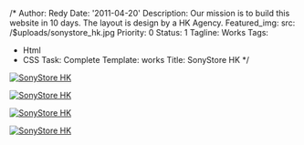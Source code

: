 /*
Author: Redy
Date: '2011-04-20'
Description: Our mission is to build this website in 10 days. The layout is design
  by a HK Agency.
Featured_img:
  src: /$uploads/sonystore_hk.jpg
Priority: 0
Status: 1
Tagline: Works
Tags:
- Html
- CSS
Task: Complete
Template: works
Title: SonyStore HK
*/
<p>  <a class="lightbox-gallery" href="/$uploads/sonystore_hk_1.jpg">    <img src="/$uploads/sonystore_hk_1.jpg" alt="SonyStore HK" />  </a></p><p>  <a class="lightbox-gallery" href="/$uploads/sonystore_hk_2.jpg">    <img src="/$uploads/sonystore_hk_2.jpg" alt="SonyStore HK" />  </a></p><p>  <a class="lightbox-gallery" href="/$uploads/sonystore_hk_3.jpg">    <img src="/$uploads/sonystore_hk_3.jpg" alt="SonyStore HK" />  </a></p><p>  <a class="lightbox-gallery" href="/$uploads/sonystore_hk_4.jpg">    <img src="/$uploads/sonystore_hk_4.jpg" alt="SonyStore HK" />  </a></p>